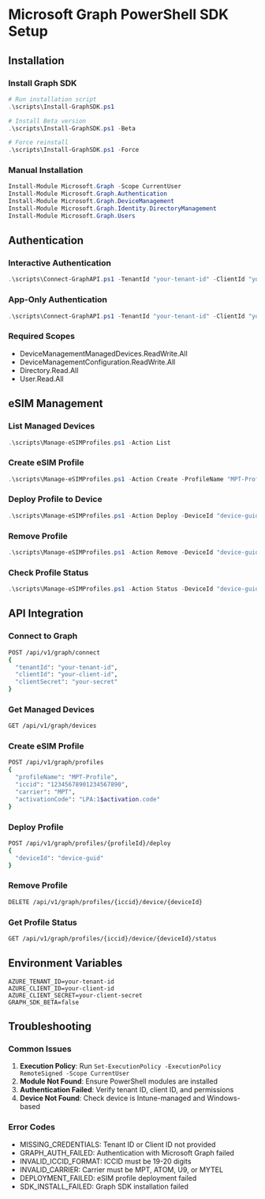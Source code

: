 # Microsoft Graph PowerShell SDK Setup

## Installation

### Install Graph SDK
```powershell
# Run installation script
.\scripts\Install-GraphSDK.ps1

# Install Beta version
.\scripts\Install-GraphSDK.ps1 -Beta

# Force reinstall
.\scripts\Install-GraphSDK.ps1 -Force
```

### Manual Installation
```powershell
Install-Module Microsoft.Graph -Scope CurrentUser
Install-Module Microsoft.Graph.Authentication
Install-Module Microsoft.Graph.DeviceManagement
Install-Module Microsoft.Graph.Identity.DirectoryManagement
Install-Module Microsoft.Graph.Users
```

## Authentication

### Interactive Authentication
```powershell
.\scripts\Connect-GraphAPI.ps1 -TenantId "your-tenant-id" -ClientId "your-client-id" -Interactive
```

### App-Only Authentication
```powershell
.\scripts\Connect-GraphAPI.ps1 -TenantId "your-tenant-id" -ClientId "your-client-id" -ClientSecret "your-secret"
```

### Required Scopes
- DeviceManagementManagedDevices.ReadWrite.All
- DeviceManagementConfiguration.ReadWrite.All
- Directory.Read.All
- User.Read.All

## eSIM Management

### List Managed Devices
```powershell
.\scripts\Manage-eSIMProfiles.ps1 -Action List
```

### Create eSIM Profile
```powershell
.\scripts\Manage-eSIMProfiles.ps1 -Action Create -ProfileName "MPT-Profile" -ICCID "12345678901234567890" -Carrier "MPT" -ActivationCode "LPA:1$activation.code"
```

### Deploy Profile to Device
```powershell
.\scripts\Manage-eSIMProfiles.ps1 -Action Deploy -DeviceId "device-guid" -ICCID "12345678901234567890"
```

### Remove Profile
```powershell
.\scripts\Manage-eSIMProfiles.ps1 -Action Remove -DeviceId "device-guid" -ICCID "12345678901234567890"
```

### Check Profile Status
```powershell
.\scripts\Manage-eSIMProfiles.ps1 -Action Status -DeviceId "device-guid" -ICCID "12345678901234567890"
```

## API Integration

### Connect to Graph
```bash
POST /api/v1/graph/connect
{
  "tenantId": "your-tenant-id",
  "clientId": "your-client-id",
  "clientSecret": "your-secret"
}
```

### Get Managed Devices
```bash
GET /api/v1/graph/devices
```

### Create eSIM Profile
```bash
POST /api/v1/graph/profiles
{
  "profileName": "MPT-Profile",
  "iccid": "12345678901234567890",
  "carrier": "MPT",
  "activationCode": "LPA:1$activation.code"
}
```

### Deploy Profile
```bash
POST /api/v1/graph/profiles/{profileId}/deploy
{
  "deviceId": "device-guid"
}
```

### Remove Profile
```bash
DELETE /api/v1/graph/profiles/{iccid}/device/{deviceId}
```

### Get Profile Status
```bash
GET /api/v1/graph/profiles/{iccid}/device/{deviceId}/status
```

## Environment Variables
```env
AZURE_TENANT_ID=your-tenant-id
AZURE_CLIENT_ID=your-client-id
AZURE_CLIENT_SECRET=your-client-secret
GRAPH_SDK_BETA=false
```

## Troubleshooting

### Common Issues
1. **Execution Policy**: Run `Set-ExecutionPolicy -ExecutionPolicy RemoteSigned -Scope CurrentUser`
2. **Module Not Found**: Ensure PowerShell modules are installed
3. **Authentication Failed**: Verify tenant ID, client ID, and permissions
4. **Device Not Found**: Check device is Intune-managed and Windows-based

### Error Codes
- MISSING_CREDENTIALS: Tenant ID or Client ID not provided
- GRAPH_AUTH_FAILED: Authentication with Microsoft Graph failed
- INVALID_ICCID_FORMAT: ICCID must be 19-20 digits
- INVALID_CARRIER: Carrier must be MPT, ATOM, U9, or MYTEL
- DEPLOYMENT_FAILED: eSIM profile deployment failed
- SDK_INSTALL_FAILED: Graph SDK installation failed